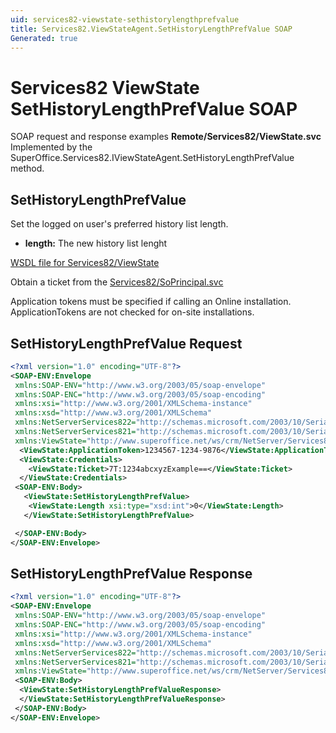```yaml
---
uid: services82-viewstate-sethistorylengthprefvalue
title: Services82.ViewStateAgent.SetHistoryLengthPrefValue SOAP
Generated: true
---
```


# Services82 ViewState SetHistoryLengthPrefValue SOAP

SOAP request and response examples **Remote/Services82/ViewState.svc**
Implemented by the <see cref="M:SuperOffice.Services82.IViewStateAgent.SetHistoryLengthPrefValue">SuperOffice.Services82.IViewStateAgent.SetHistoryLengthPrefValue</see> method.

## SetHistoryLengthPrefValue

Set the logged on user's preferred history list length.

* **length:** The new history list lenght



[WSDL file for Services82/ViewState](../Services82-ViewState.md)

Obtain a ticket from the [Services82/SoPrincipal.svc](../SoPrincipal/SoPrincipal.md)

Application tokens must be specified if calling an Online installation. ApplicationTokens are not checked for on-site installations.

## SetHistoryLengthPrefValue Request

```xml
<?xml version="1.0" encoding="UTF-8"?>
<SOAP-ENV:Envelope
 xmlns:SOAP-ENV="http://www.w3.org/2003/05/soap-envelope"
 xmlns:SOAP-ENC="http://www.w3.org/2003/05/soap-encoding"
 xmlns:xsi="http://www.w3.org/2001/XMLSchema-instance"
 xmlns:xsd="http://www.w3.org/2001/XMLSchema"
 xmlns:NetServerServices822="http://schemas.microsoft.com/2003/10/Serialization/Arrays"
 xmlns:NetServerServices821="http://schemas.microsoft.com/2003/10/Serialization/"
 xmlns:ViewState="http://www.superoffice.net/ws/crm/NetServer/Services82">
  <ViewState:ApplicationToken>1234567-1234-9876</ViewState:ApplicationToken>
  <ViewState:Credentials>
    <ViewState:Ticket>7T:1234abcxyzExample==</ViewState:Ticket>
  </ViewState:Credentials>
 <SOAP-ENV:Body>
   <ViewState:SetHistoryLengthPrefValue>
    <ViewState:Length xsi:type="xsd:int">0</ViewState:Length>
   </ViewState:SetHistoryLengthPrefValue>

 </SOAP-ENV:Body>
</SOAP-ENV:Envelope>

```


## SetHistoryLengthPrefValue Response

```xml
<?xml version="1.0" encoding="UTF-8"?>
<SOAP-ENV:Envelope
 xmlns:SOAP-ENV="http://www.w3.org/2003/05/soap-envelope"
 xmlns:SOAP-ENC="http://www.w3.org/2003/05/soap-encoding"
 xmlns:xsi="http://www.w3.org/2001/XMLSchema-instance"
 xmlns:xsd="http://www.w3.org/2001/XMLSchema"
 xmlns:NetServerServices822="http://schemas.microsoft.com/2003/10/Serialization/Arrays"
 xmlns:NetServerServices821="http://schemas.microsoft.com/2003/10/Serialization/"
 xmlns:ViewState="http://www.superoffice.net/ws/crm/NetServer/Services82">
 <SOAP-ENV:Body>
  <ViewState:SetHistoryLengthPrefValueResponse>
  </ViewState:SetHistoryLengthPrefValueResponse>
 </SOAP-ENV:Body>
</SOAP-ENV:Envelope>

```

